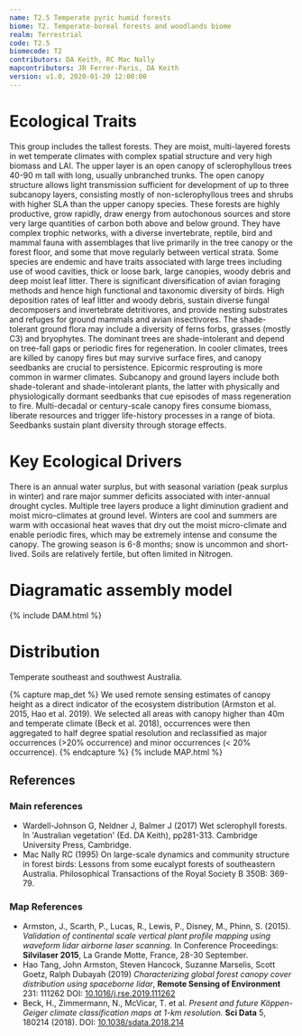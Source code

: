 ```yaml
---
name: T2.5 Temperate pyric humid forests
biome: T2. Temperate-boreal forests and woodlands biome
realm: Terrestrial
code: T2.5
biomecode: T2
contributors: DA Keith, RC Mac Nally
mapcontributors: JR Ferrer-Paris, DA Keith
version: v1.0, 2020-01-20 12:00:00
---
```

# Ecological Traits
 
This group includes the tallest forests. They are moist, multi-layered forests in wet temperate climates with complex spatial structure and very high biomass and LAI. The upper layer is an open canopy of sclerophyllous trees 40-90 m tall with long, usually unbranched trunks. The open canopy structure allows light transmission sufficient for development of up to three subcanopy layers, consisting mostly of non-sclerophyllous trees and shrubs with higher SLA than the upper canopy species. These forests are highly productive, grow rapidly, draw energy from autochonous sources and store very large quantities of carbon both above and below ground. They have complex trophic networks, with a diverse invertebrate, reptile, bird and mammal fauna with assemblages that live primarily in the tree canopy or the forest floor, and some that move regularly between vertical strata. Some species are endemic and have traits associated with large trees including use of wood cavities, thick or loose bark, large canopies, woody debris and deep moist leaf litter. There is significant diversification of avian foraging methods and hence high functional and taxonomic diversity of birds. High deposition rates of leaf litter and woody debris, sustain diverse fungal decomposers and invertebrate detritivores, and provide nesting substrates and refuges for ground mammals and avian insectivores. The shade-tolerant ground flora may include a diversity of ferns forbs, grasses (mostly C3) and bryophytes. The dominant trees are shade-intolerant and depend on tree-fall gaps or periodic fires for regeneration. In cooler climates, trees are killed by canopy fires but may survive surface fires, and canopy seedbanks are crucial to persistence. Epicormic resprouting is more common in warmer climates. Subcanopy and ground layers include both shade-tolerant and shade-intolerant plants, the latter with physically and physiologically dormant seedbanks that cue episodes of mass regeneration to fire. Multi-decadal or century-scale canopy fires consume biomass, liberate resources and trigger life-history processes in a range of biota.  Seedbanks sustain plant diversity through storage effects.
 
# Key Ecological Drivers
 
There is an annual water surplus, but with seasonal variation (peak surplus in winter) and rare major summer deficits associated with inter-annual drought cycles.  Multiple tree layers produce a light diminution gradient and moist micro-climates at ground level. Winters are cool and summers are warm with occasional heat waves that dry out the moist micro-climate and enable periodic fires, which may be extremely intense and consume the canopy. The growing season is 6-8 months; snow is uncommon and short-lived. Soils are relatively fertile, but often limited in Nitrogen.
 
# Diagramatic assembly model
 
{% include DAM.html %}
 
# Distribution
 
Temperate southeast and southwest Australia.

{% capture map_det %}
We used remote sensing estimates of canopy height as a direct indicator of the ecosystem distribution (Armston et al. 2015, Hao et al. 2019). We selected all areas with canopy higher than 40m and temperate climate (Beck et al. 2018), occurrences were then aggregated to half degree spatial resolution and reclassified as major occurrences (>20% occurrence) and minor occurrences (< 20% occurrence).
{% endcapture %}
{% include MAP.html %}

## References
### Main references
* Wardell-Johnson G, Neldner J, Balmer J (2017) Wet sclerophyll forests. In 'Australian vegetation' (Ed. DA Keith), pp281-313. Cambridge University Press, Cambridge.
* Mac Nally RC (1995) On large-scale dynamics and community structure in forest birds: Lessons from some eucalypt forests of southeastern Australia. Philosophical Transactions of the Royal Society B 350B: 369-79.
### Map References
* Armston, J., Scarth, P., Lucas, R., Lewis, P., Disney, M., Phinn, S. (2015). *Validation of continental scale vertical plant profile mapping using waveform lidar airborne laser scanning*. In Conference Proceedings: **Silvilaser 2015**, La Grande Motte, France, 28-30 September.
* Hao Tang, John Armston, Steven Hancock, Suzanne Marselis, Scott Goetz, Ralph Dubayah (2019) *Characterizing global forest canopy cover distribution using spaceborne lidar*, **Remote Sensing of Environment** 231: 111262 DOI: [10.1016/j.rse.2019.111262](https://doi.org/10.1016/j.rse.2019.111262.)
* Beck, H., Zimmermann, N., McVicar, T. et al. *Present and future Köppen-Geiger climate classification maps at 1-km resolution*. **Sci Data** 5, 180214 (2018). DOI: [10.1038/sdata.2018.214](https://doi.org/10.1038/sdata.2018.214)
